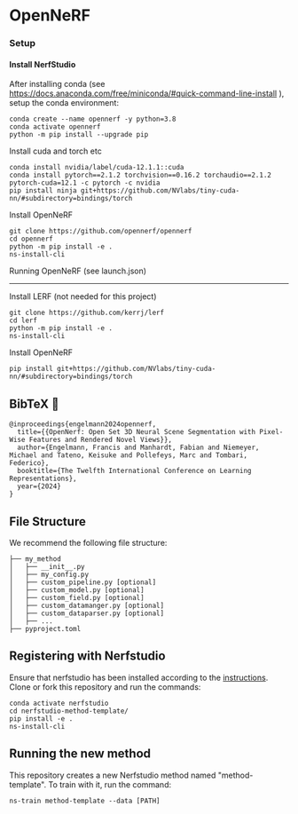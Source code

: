 # OpenNeRF


### Setup

#### Install NerfStudio

After installing conda (see https://docs.anaconda.com/free/miniconda/#quick-command-line-install ), setup the conda environment:

```
conda create --name opennerf -y python=3.8
conda activate opennerf
python -m pip install --upgrade pip
```

Install cuda and torch etc
```
conda install nvidia/label/cuda-12.1.1::cuda
conda install pytorch==2.1.2 torchvision==0.16.2 torchaudio==2.1.2 pytorch-cuda=12.1 -c pytorch -c nvidia
pip install ninja git+https://github.com/NVlabs/tiny-cuda-nn/#subdirectory=bindings/torch
```

<!-- conda install -c "nvidia/label/cuda-11.8.0" cuda-toolkit
pip install torch==2.1.2+cu118 torchvision==0.16.2+cu118 --extra-index-url https://download.pytorch.org/whl/cu118
pip install ninja git+https://github.com/NVlabs/tiny-cuda-nn/#subdirectory=bindings/torch -->


Install OpenNeRF
```
git clone https://github.com/opennerf/opennerf
cd opennerf
python -m pip install -e .
ns-install-cli
```

Running OpenNeRF (see launch.json)

---

Install LERF (not needed for this project)
```
git clone https://github.com/kerrj/lerf
cd lerf
python -m pip install -e .
ns-install-cli
```

Install OpenNeRF
```
pip install git+https://github.com/NVlabs/tiny-cuda-nn/#subdirectory=bindings/torch
```




## BibTeX :pray:
```
@inproceedings{engelmann2024opennerf,
  title={{OpenNerf: Open Set 3D Neural Scene Segmentation with Pixel-Wise Features and Rendered Novel Views}},
  author={Engelmann, Francis and Manhardt, Fabian and Niemeyer, Michael and Tateno, Keisuke and Pollefeys, Marc and Tombari, Federico},
  booktitle={The Twelfth International Conference on Learning Representations},
  year={2024}
}
```


## File Structure
We recommend the following file structure:

```
├── my_method
│   ├── __init__.py
│   ├── my_config.py
│   ├── custom_pipeline.py [optional]
│   ├── custom_model.py [optional]
│   ├── custom_field.py [optional]
│   ├── custom_datamanger.py [optional]
│   ├── custom_dataparser.py [optional]
│   ├── ...
├── pyproject.toml
```

## Registering with Nerfstudio
Ensure that nerfstudio has been installed according to the [instructions](https://docs.nerf.studio/en/latest/quickstart/installation.html). Clone or fork this repository and run the commands:

```
conda activate nerfstudio
cd nerfstudio-method-template/
pip install -e .
ns-install-cli
```

## Running the new method
This repository creates a new Nerfstudio method named "method-template". To train with it, run the command:
```
ns-train method-template --data [PATH]
```
